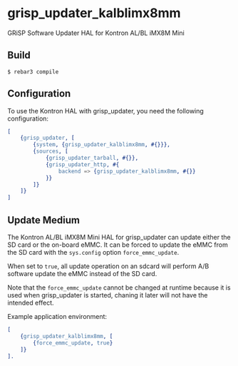 # grisp_updater_kalblimx8mm

GRiSP Software Updater HAL for Kontron AL/BL iMX8M Mini

## Build

    $ rebar3 compile

## Configuration

To use the Kontron HAL with grisp_updater, you need the following configuration:

```erlang
[
    {grisp_updater, [
        {system, {grisp_updater_kalblimx8mm, #{}}},
        {sources, [
            {grisp_updater_tarball, #{}},
            {grisp_updater_http, #{
                backend => {grisp_updater_kalblimx8mm, #{}}
            }}
        ]}
    ]}
]
```

## Update Medium

The Kontron AL/BL iMX8M Mini HAL for grisp_updater can update either the
SD card or the on-board eMMC. It can be forced to update the eMMC from the
SD card with the `sys.config` option `force_emmc_update`.

When set to `true`, all update operation on an sdcard will perform A/B
software update the eMMC instead of the SD card.

Note that the `force_emmc_update` cannot be changed at runtime because
it is used when grisp_updater is started, chaning it later will not have
the intended effect.

Example application environment:

```erlang
[
    {grisp_updater_kalblimx8mm, [
        {force_emmc_update, true}
    ]}
].
```
